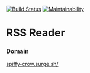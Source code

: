 [![Build Status](https://travis-ci.org/baseven/frontend-project-lvl3.svg?branch=master)](https://travis-ci.org/baseven/frontend-project-lvl3)
[![Maintainability](https://api.codeclimate.com/v1/badges/d473c2495c9901fa33fd/maintainability)](https://codeclimate.com/github/baseven/frontend-project-lvl3/maintainability)

# RSS Reader
### Domain
[spiffy-crow.surge.sh/](http://spiffy-crow.surge.sh/)

